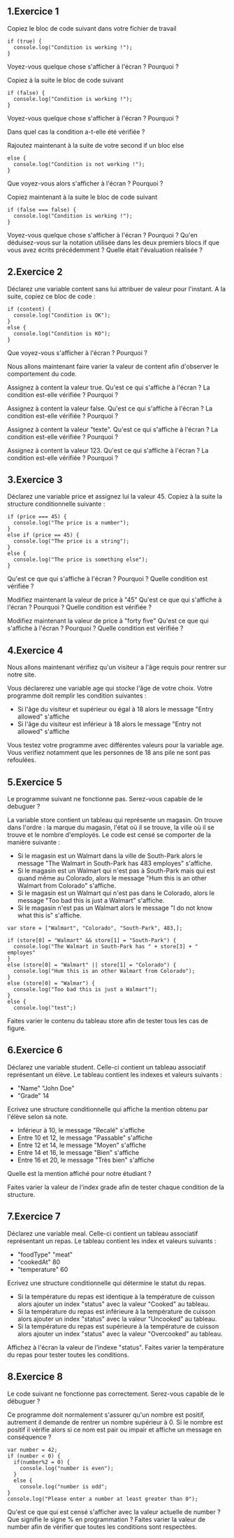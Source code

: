 ## 1\.Exercice 1
Copiez le bloc de code suivant dans votre fichier de travail
```
if (true) {
  console.log("Condition is working !");
}
```
Voyez-vous quelque chose s'afficher à l'écran ? Pourquoi ?

Copiez à la suite le bloc de code suivant
```
if (false) {
  console.log("Condition is working !");
}
```
Voyez-vous quelque chose s'afficher à l'écran ? Pourquoi ?

Dans quel cas la condition a-t-elle été vérifiée ?

Rajoutez maintenant à la suite de votre second if un bloc else
```
else {
  console.log("Condition is not working !");
}
```
Que voyez-vous alors s'afficher à l'écran ? Pourquoi ?

Copiez maintenant à la suite le bloc de code suivant
```
if (false === false) {
  console.log("Condition is working !");
}
```
Voyez-vous quelque chose s'afficher à l'écran ? Pourquoi ?
Qu'en déduisez-vous sur la notation utilisée dans les deux premiers  blocs if que vous avez écrits précédemment ? Quelle était l'évaluation réalisée ?

## 2\.Exercice 2
Déclarez une variable content sans lui attribuer de valeur pour l'instant.
A la suite, copiez ce bloc de code :
```
if (content) {
  console.log("Condition is OK");
}
else {
  console.log("Condition is KO");
}
```

Que voyez-vous s'afficher à l'écran ? Pourquoi ?

Nous allons maintenant faire varier la valeur de content afin d'observer le comportement du code.

Assignez à content la valeur true.
Qu'est ce qui s'affiche à l'écran ? La condition est-elle vérifiée ? Pourquoi ?

Assignez à content la valeur false.
Qu'est ce qui s'affiche à l'écran ? La condition est-elle vérifiée ? Pourquoi ?

Assignez à content la valeur "texte".
Qu'est ce qui s'affiche à l'écran ? La condition est-elle vérifiée ? Pourquoi ?

Assignez à content la valeur 123.
Qu'est ce qui s'affiche à l'écran ? La condition est-elle vérifiée ? Pourquoi ?

## 3\.Exercice 3
Déclarez une variable price et assignez lui la valeur 45.
Copiez à la suite la structure conditionnelle suivante :
```
if (price === 45) {
  console.log("The price is a number");
}
else if (price == 45) {
  console.log("The price is a string");
}
else {
  console.log("The price is something else");
}
```
Qu'est ce que qui s'affiche à l'écran ? Pourquoi ? Quelle condition est vérifiée ?

Modifiez maintenant la valeur de price à "45"
Qu'est ce que qui s'affiche à l'écran ? Pourquoi ? Quelle condition est vérifiée ?

Modifiez maintenant la valeur de price à "forty five"
Qu'est ce que qui s'affiche à l'écran ? Pourquoi ? Quelle condition est vérifiée ?

## 4\.Exercice 4

Nous allons maintenant vérifiez qu'un visiteur a l'âge requis pour rentrer sur notre site.

Vous déclarerez une variable age qui stocke l'âge de votre choix. Votre programme doit remplir les condition suivantes :
- Si l'âge du visiteur et supérieur ou égal à 18 alors le message "Entry allowed" s'affiche
- Si l'âge du visiteur est inférieur à 18 alors le message "Entry not allowed" s'affiche

Vous testez votre programme avec différentes valeurs pour la variable age. Vous verifiez notamment que les personnes de 18 ans pile ne sont pas refoulées.

## 5\.Exercice 5

Le programme suivant ne fonctionne pas. Serez-vous capable de le debuguer ?

La variable store contient un tableau qui représente un magasin. On trouve dans l'ordre : la marque du magasin, l'état où il se trouve, la ville où il se trouve et le nombre d'employés. Le code est censé se comporter de la manière suivante :
- Si le magasin est un Walmart dans la ville de South-Park alors le message "The Walmart in South-Park has 483 employes" s'affiche.
- Si le magasin est un Walmart qui n'est pas à South-Park mais qui est quand même au Colorado, alors le message "Hum this is an other Walmart from Colorado" s'affiche.
- Si le magasin est un Walmart qui n'est pas dans le Colorado, alors le message "Too bad this is just a Walmart" s'affiche.
- Si le magasin n'est pas un Walmart alors le message "I do not know what this is" s'affiche.

```
var store = ["Walmart", "Colorado", "South-Park", 483,];

if (store[0] = "Walmart" && store[1] = "South-Park") {
  console.log("The Walmart in South-Park has " + store[3] + " employes"
}
else (store[0] = "Walmart" || store[1] = "Colorado") {
  console.log("Hum this is an other Walmart from Colorado");
}
else (store[0] = "Walmar") {
  console.log("Too bad this is just a Walmart");
}
else {
  console.log("test";)
```
Faites varier le contenu du tableau store afin de tester tous les cas de figure.

## 6\.Exercice 6
Déclarez une variable student. Celle-ci contient un tableau associatif représentant un élève.
Le tableau contient les indexes et valeurs suivants :
- "Name" "John Doe"
- "Grade" 14

Ecrivez une structure conditionnelle qui affiche la mention obtenu par l'élève selon sa note.
- Inférieur à 10, le message "Recalé" s'affiche
- Entre 10 et 12, le message "Passable" s'affiche
- Entre 12 et 14, le message "Moyen" s'affiche
- Entre 14 et 16, le message "Bien" s'affiche
- Entre 16 et 20, le message "Très bien" s'affiche

Quelle est la mention affiché pour notre étudiant ?

Faites varier la valeur de l'index grade afin de tester chaque condition de la structure.

## 7\.Exercice 7
Déclarez une variable meal. Celle-ci contient un tableau associatif représentant un repas. Le tableau contient les index et valeurs suivants :
- "foodType" "meat"
- "cookedAt" 80
- "temperature" 60

Ecrivez une structure conditionnelle qui détermine le statut du repas.
- Si la température du repas est identique à la température de cuisson alors ajouter un index "status" avec la valeur "Cooked" au tableau.
- Si la température du repas est inférieure à la température de cuisson alors ajouter un index "status" avec la valeur "Uncooked" au tableau.
- Si la température du repas est supérieure à la température de cuisson alors ajouter un index "status" avec la valeur "Overcooked" au tableau.

Affichez à l'écran la valeur de l'indexe "status".
Faites varier la température du repas pour tester toutes les conditions.

## 8\.Exercice 8
Le code suivant ne fonctionne pas correctement. Serez-vous capable de le débuguer ?

Ce programme doit normalement s'assurer qu'un nombre est positif, autrement il demande de rentrer un nombre supérieur à 0. Si le nombre est positif il vérifie alors si ce nom est pair ou impair et affiche un message en conséquence ?

```
var number = 42;
if (number < 0) {
  if(number%2 = 0) {
    console.log("number is even");
  }
  else {
    console.log("number is odd";
}
console.log("Please enter a number at least greater than 0");
```
Qu'est ce que qui est censé s'afficher avec la valeur actuelle de number ?
Que signifie le signe % en programmation ?
Faites varier la valeur de number afin de vérifier que toutes les conditions sont respectées.
